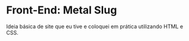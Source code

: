 # Front-End: Metal Slug
Ideia básica de site que eu tive e coloquei em prática utilizando HTML e CSS.
